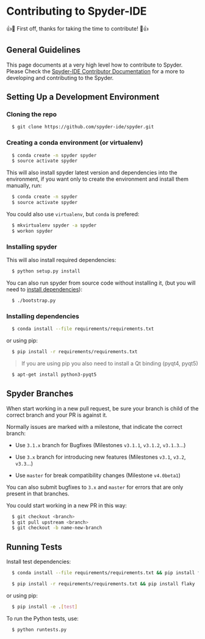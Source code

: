 # Contributing to Spyder-IDE

:+1::tada: First off, thanks for taking the time to contribute! :tada::+1:

## General Guidelines

This page documents at a very high level how to contribute to Spyder.
Please Check the [Spyder-IDE Contributor Documentation](https://github.com/spyder-ide/spyder/wiki/Contributing-to-Spyder) for a more to developing and contributing to the Spyder.


## Setting Up a Development Environment


### Cloning the repo

```bash
  $ git clone https://github.com/spyder-ide/spyder.git
```

### Creating a conda environment (or virtualenv)

```bash
  $ conda create -n spyder spyder
  $ source activate spyder
```
This will also install spyder latest version and dependencies into the environment, if you want only to create the environment and install them manually, run:

```bash
  $ conda create -n spyder
  $ source activate spyder
```

You could also use `virtualenv`, but `conda` is prefered:

```bash
  $ mkvirtualenv spyder -a spyder
  $ workon spyder
```

### Installing spyder

This will also install required dependencies:

```bash
  $ python setup.py install
```

You can also run spyder from source code without installing it, (but you will need to [install dependencies](#installing-dependencies)):

```bash
  $ ./bootstrap.py
```

### Installing dependencies

```bash
  $ conda install --file requirements/requirements.txt
```
or using pip:

```bash
  $ pip install -r requirements/requirements.txt
```

> If you are using pip you also need to install a Qt binding (pyqt4, pyqt5)

```bash
  $ apt-get install python3-pyqt5
```

## Spyder Branches

When start working in a new pull request, be sure your branch is child of the correct branch and your PR is against it.

Normally issues are marked with a milestone, that indicate the correct branch:

* Use `3.1.x` branch for Bugfixes (Milestones `v3.1.1`, `v3.1.2`, `v3.1.3`...)

* Use `3.x` branch for introducing new features (Milestones `v3.1`, `v3.2`, `v3.3`...)

* Use `master` for break compatibility changes (Milestone `v4.0beta1`)

You can also submit bugfixes to `3.x` and `master` for errors that are only present in that branches.

You could start working in a new PR in this way:

```bash
  $ git checkout <branch>
  $ git pull upstream <branch>
  $ git checkout -b name-new-branch
```

##  Running Tests

Install test dependencies:
```bash
  $ conda install --file requirements/requirements.txt && pip install flaky
```

```bash
  $ pip install -r requirements/requirements.txt && pip install flaky
```

or using pip:
```bash
  $ pip install -e .[test]
```

To run the Python tests, use:
```bash
  $ python runtests.py
```
